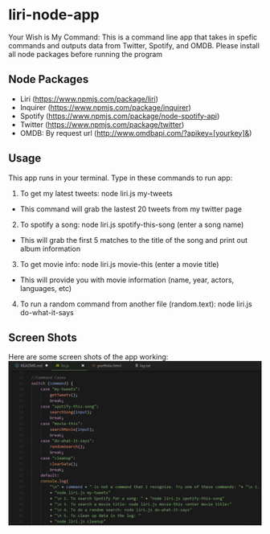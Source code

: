 # liri-node-app

Your Wish is My Command:
This is a command line app that takes in spefic commands and outputs data from Twitter, Spotify, and OMDB. Please install all node packages before running the program

## Node Packages
- Liri (https://www.npmjs.com/package/liri)
- Inquirer (https://www.npmjs.com/package/inquirer)
- Spotify (https://www.npmjs.com/package/node-spotify-api)
- Twitter (https://www.npmjs.com/package/twitter)
- OMDB: By request url (http://www.omdbapi.com/?apikey=[yourkey]&)

## Usage
This app runs in your terminal.
Type in these commands to run app:
1. To get my latest tweets:
    node liri.js my-tweets
- This command will grab the lastest 20 tweets from my twitter page

2. To spotify a song:
    node liri.js spotify-this-song (enter a song name)
- This will grab the first 5 matches to the title of the song and print out album information

3. To get movie info:
    node liri.js movie-this (enter a movie title)
- This will provide you with movie information (name, year, actors, languages, etc)

4. To run a random command from another file (random.text):
    node liri.js do-what-it-says

## Screen Shots
Here are some screen shots of the app working:
![alt text](./images/liri1.png)



 
